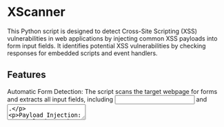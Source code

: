 # XScanner
This Python script is designed to detect Cross-Site Scripting (XSS) vulnerabilities in web applications by injecting common XSS payloads into form input fields. It identifies potential XSS vulnerabilities by checking responses for embedded scripts and event handlers.

## Features
Automatic Form Detection: The script scans the target webpage for forms and extracts all input fields, including <input> and <textarea>.

Payload Injection: XSS payloads can be provided via an external file, allowing for easy customization and testing.

Vulnerability Detection: Each form input is tested individually, and any potential XSS vulnerability is flagged based on script tags or event handlers in the response.

Detailed Reporting: The script shows the total number of input fields found, lists the detected fields, and reports whether vulnerabilities are found for each field using specific payloads.

Rate Limiting: Introduces a configurable delay between requests to avoid overwhelming the target server.

## How It Works
The script first scans the target URL for forms and identifies all available input fields.
The user provides a file with XSS payloads.
The script injects each payload into the detected input fields and sends requests to the server.
If the response contains <script> tags or event handlers, the script flags it as a potential XSS vulnerability.
The output includes:
The total number of input fields detected.
The names of input fields found.
A report indicating whether a vulnerability was found for each payload on specific fields.

## How to Use

1. Install Dependencies:
Install the required libraries by running the following command:

$ pip install requests beautifulsoup4

3. Prepare Payloads:
create a file (payloads.txt) containing XSS payloads, with one payload per line. Example payloads:
<script>alert('XSS')</script>
<img src=x onerror=alert('XSS')>
<svg onload=alert('XSS')>

3. Run the Script:
Execute the script by running:

$ python xss_scanner.py

5. View Results:
The script will output the total input fields found, their names, and any potential XSS vulnerabilities detected.

## Contributing
Feel free to submit issues, fork the repo, and send pull requests if you'd like to improve the script!

